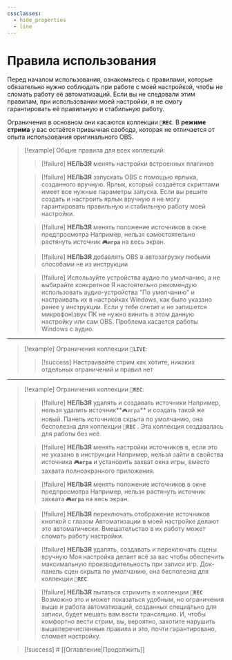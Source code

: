 ```yaml
---
cssclasses:
  - hide_properties
  - line
---
```

# Правила использования

Перед началом использования, ознакомьтесь с правилами, которые обязательно нужно соблюдать при работе с моей настройкой, чтобы не сломать работу её автоматизаций. 
Если вы не следовали этим правилам, при использовании моей настройки, я не смогу гарантировать её правильную и стабильную работу.

Ограничения в основном они касаются коллекции **`🎦REC`**. В **режиме стрима** у вас остаётся привычная свобода, которая не отличается от опыта использования оригинального OBS.

> [!example] Общие правила для всех коллекций:
> > [!failure] **НЕЛЬЗЯ** менять настройки встроенных плагинов
> 
> > [!failure] **НЕЛЬЗЯ** запускать OBS с помощью ярлыка, созданного вручную. 
> > Ярлык, который создаётся скриптами имеет все нужные параметры запуска. 
> > Если вы решите создать и настроить ярлык вручную я не могу гарантировать правильную и стабильную работу моей настройки.
> 
> > [!failure] **НЕЛЬЗЯ** менять положение источников в окне предпросмотра
> > Например, нельзя самостоятельно растянуть источник **`🎮игра`** на весь экран.
> 
> > [!failure] **НЕЛЬЗЯ** добавлять OBS в автозагрузку любыми способами не из инструкции
> 
> > [!failure] Используйте устройства аудио по умолчанию, а не выбирайте конкретное
> > Я настоятельно рекомендую использовать аудио-устройства "По умолчанию" и настраивать их в настройках Windows, как было указано ранее у инструкции. 
> > Если у тебя слетит и не запишется микрофон\звук ПК не нужно винить в этом данную настройку или сам OBS. Проблема касается работы Windows с аудио.
----
> [!example] Ограничения коллекции **`🛜LIVE`**:
> > [!success] Настраивайте стрим как хотите, никаких отдельных ограничений и правил нет
---
> [!example] Ограничения коллекции **`🎦REC`**:
> > [!failure] **НЕЛЬЗЯ** удалять и создавать источники
> Например, нельзя удалить источник**`🎮игра`** и создать такой же новый. 
> Панель источников скрыта по умолчанию, она бесполезна для коллекции **`🎦REC`** . 
> Эта коллекция создавалась для работы без неё.
> 
> > [!failure] **НЕЛЬЗЯ** менять настройки источников в, если это не указано в инструкции
> >  Например, нельзя зайти в свойства источника **`🎮игра`** и установить захват окна игры, вместо захвата полноэкранного приложения.
> 
> > [!failure] **НЕЛЬЗЯ** менять положение источников в окне предпросмотра
> > Например, нельзя растянуть источник захвата **`🎮игра`** на весь экран.
> 
> > [!failure] **НЕЛЬЗЯ** переключать отображение источников кнопкой с глазом
> > Автоматизации в моей настройке делают это автоматически. Вмешательство в их работу может сломать работу настройки.
> 
> > [!failure] **НЕЛЬЗЯ** удалять, создавать и переключать сцены вручную
> > Моя настройка делает всё за вас чтобы обеспечить максимальную производительность при записи игр. Док-панель сцен скрыта по умолчанию, она бесполезна для коллекции **`🎦REC`**.
> 
> > [!failure] **НЕЛЬЗЯ** пытаться стримить в коллекции **`🎦REC`**
> > Возможно это и может показаться удобным, но ограничения выше и работа автоматизаций, созданных специально для записи, будет мешать вам вести трансляцию. И, чтобы комфортно вести стрим, вы, вероятно, захотите нарушить вышеперечисленные правила и это, почти гарантировано, сломает настройку.

> [!success] # [[Оглавление|Продолжить]]